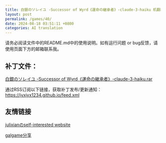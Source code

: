 ```yaml
---
title: 白銀のソレイユ -Successor of Wyrd《運命の継承者》-claude-3-haiku 机翻补丁
layout: post
permalink: /games/40/
date: 2024-08-18 03:51:11 +0800
categories: AI translation
---
```



请务必阅读文件中的README.md中的使用说明。如有运行问题 or bug反馈，请使用页面下方的邮箱联系我。

## 补丁文件：

[白銀のソレイユ -Successor of Wyrd《運命の継承者》-claude-3-haiku.rar](../../resources/%E7%99%BD%E9%8A%80%E3%81%AE%E3%82%BD%E3%83%AC%E3%82%A4%E3%83%A6%20-Successor%20of%20Wyrd%E3%80%8A%E9%81%8B%E5%91%BD%E3%81%AE%E7%B6%99%E6%89%BF%E8%80%85%E3%80%8B-claude-3-haiku.rar)

 

通过RSS订阅以下链接，获取补丁发布/更新通知：https://jyxjyx1234.github.io/feed.xml

## 友情链接

[julixianのself-interested website](https://julixian-siw.worldsystem.top/) 

[galgame分享](https://t.me/galgpt)